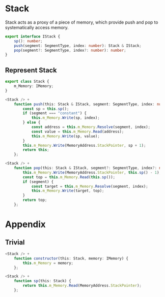 # Stack

Stack acts as a proxy of a piece of memory, which provide push and pop to systematically access memory.

```typescript
export interface IStack {
    sp(): number;
    push(segment: SegmentType, index: number): Stack & IStack;
    pop(segment?: SegmentType, index?: number): number;
}
```

## Represent Stack

```typescript
export class Stack {
    m_Memory: IMemory;
}
```

```typescript
<Stack /> +
    function push(this: Stack & IStack, segment: SegmentType, index: number) {
        const sp = this.sp();
        if (segment === "constant") {
            this.m_Memory.Write(sp, index);
        } else {
            const address = this.m_Memory.Resolve(segment, index);
            const value = this.m_Memory.Read(address);
            this.m_Memory.Write(sp, value);
        }
        this.m_Memory.Write(MemoryAddress.StackPointer, sp + 1);
        return this;
    };
```

```typescript
<Stack /> +
    function pop(this: Stack & IStack, segment?: SegmentType, index?: number) {
        this.m_Memory.Write(MemoryAddress.StackPointer, this.sp() - 1);
        const top = this.m_Memory.Read(this.sp());
        if (segment) {
            const target = this.m_Memory.Resolve(segment, index);
            this.m_Memory.Write(target, top);
        }
        return top;
    };
```

# Appendix

## Trivial

```typescript
<Stack /> +
    function constructor(this: Stack, memory: IMemory) {
        this.m_Memory = memory;
    };
```

```typescript
<Stack /> +
    function sp(this: Stack) {
        return this.m_Memory.Read(MemoryAddress.StackPointer);
    };
```